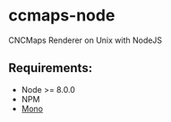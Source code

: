 # ccmaps-node
CNCMaps Renderer on Unix with NodeJS

## Requirements:
* Node >= 8.0.0
* NPM
* [Mono](https://www.mono-project.com/download/stable/#download-lin)
